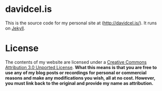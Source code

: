 # davidcel.is

This is the source code for my personal site at (http://davidcel.is/). It runs on [Jekyll](http://jekyllrb.com/).

# License

The contents of my website are licensed under a [Creative Commons Attribution 3.0 Unported License](http://creativecommons.org/licenses/by/3.0/). **What this means is that you are free to use any of my blog posts or recordings for personal or commercial reasons and make any modifications you wish, all at no cost. However, you must link back to the original and provide my name as attribution.**
